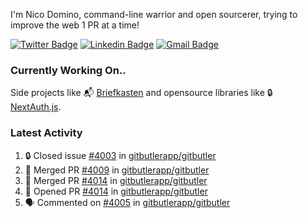 
I'm Nico Domino, command-line warrior and open sourcerer, trying to improve the web 1 PR at a time!

[![Twitter Badge](https://img.shields.io/badge/-@ndom91-1ca0f1?style=flat-square&labelColor=1ca0f1&logo=twitter&logoColor=white&link=https://twitter.com/ndom91)](https://twitter.com/ndom91) [![Linkedin Badge](https://img.shields.io/badge/-ndom91-blue?style=flat-square&logo=Linkedin&logoColor=white&link=https://www.linkedin.com/in/ndom91/)](https://www.linkedin.com/in/ndom91/) [![Gmail Badge](https://img.shields.io/badge/-yo@ndo.dev-c14438?style=flat-square&logo=mail.ru&logoColor=white&link=mailto:yo@ndo.dev)](mailto:yo@ndo.dev)

### Currently Working On..

Side projects like 📬 [Briefkasten](https://briefkastenhq.com) and opensource libraries like 🔒 [NextAuth.js](https://github.com/nextauthjs/next-auth).

<!--START_SECTION_PROFILE_VIEWS:readme-info-->
<!--END_SECTION_PROFILE_VIEWS:readme-info-->

<!--START_SECTION_DAILY_COMMIT:readme-info-->
<!--END_SECTION_DAILY_COMMIT:readme-info-->

<!--START_SECTION_WEEKLY_COMMIT:readme-info-->
<!--END_SECTION_WEEKLY_COMMIT:readme-info-->

### Latest Activity

<!--START_SECTION:activity-->
1. 🔒 Closed issue [#4003](https://github.com/gitbutlerapp/gitbutler/issues/4003) in [gitbutlerapp/gitbutler](https://github.com/gitbutlerapp/gitbutler)
2. 🎉 Merged PR [#4009](https://github.com/gitbutlerapp/gitbutler/pull/4009) in [gitbutlerapp/gitbutler](https://github.com/gitbutlerapp/gitbutler)
3. 🎉 Merged PR [#4014](https://github.com/gitbutlerapp/gitbutler/pull/4014) in [gitbutlerapp/gitbutler](https://github.com/gitbutlerapp/gitbutler)
4. 💪 Opened PR [#4014](https://github.com/gitbutlerapp/gitbutler/pull/4014) in [gitbutlerapp/gitbutler](https://github.com/gitbutlerapp/gitbutler)
5. 🗣 Commented on [#4005](https://github.com/gitbutlerapp/gitbutler/pull/4005#issuecomment-2150466158) in [gitbutlerapp/gitbutler](https://github.com/gitbutlerapp/gitbutler)
<!--END_SECTION:activity-->
